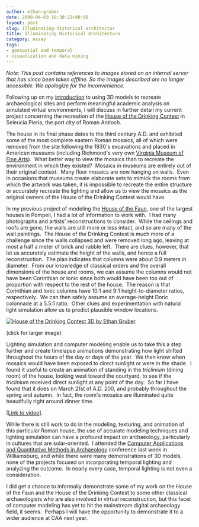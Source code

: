 ```yaml
---
author: ethan-gruber
date: 2009-04-03 16:30:22+00:00
layout: post
slug: illuminating-historical-architectur
title: Illuminating Historical Architecture
category: essay
tags:
- geospatial and temporal
- visualization and data mining
---
```


*Note: This post contains references to images stored on an internal server that has since been taken offline. So the images described are no longer accessible. We apologize for the inconvenience.*

Following up on my [introduction](/blog/research-applications-for-3d-models-in-art-history/) to using 3D models to recreate archaeological sites and perform meaningful academic analysis on simulated virtual environments, I will discuss in further detail my current project concerning the recreation of the [House of the Drinking Contest](http://cti.itc.virginia.edu/~jjd5t/ant-pics/10/index.htm) in Seleucia Pieria, the port city of Roman Antioch.

<!-- more -->

The house in its final phase dates to the third century A.D. and exhibited some of the most complete eastern Roman mosaics, all of which were removed from the site following the 1930's excavations and placed in American museums (including Richmond's very own [Virginia Museum of Fine Arts](http://www.vmfa.state.va.us/)).  What better way to view the mosaics than to recreate the environment in which they existed?  Mosaics in museums are entirely out of their original context.  Many floor mosaics are now hanging on walls.  Even in occasions that museums create elaborate sets to mimick the rooms from which the artwork was taken, it is impossible to recreate the entire structure or accurately recreate the lighting and allow us to view the mosaics as the original owners of the House of the Drinking Contest would have.

In my previous project of modeling the [House of the Faun](http://en.wikipedia.org/wiki/House_of_the_Faun), one of the largest houses in Pompeii, I had a lot of information to work with.  I had many photographs and artists' reconstructions to consider.  While the ceilings and roofs are gone, the walls are still more or less intact, and so are many of the wall paintings.  The House of the Drinking Contest is much more of a challenge since the walls collapsed and were removed long ago, leaving at most a half a meter of brick and rubble left.  There are clues, however, that let us accurately estimate the height of the walls, and hence a full reconstruction.  The plan indicates that columns were about 0.9 meters in diameter.  From our knowledge of classical orders and the overall dimensions of the house and rooms, we can assume the columns would not have been Corinthian or Ionic since both would have been too out of proportion with respect to the rest of the house.  The reason is that Corinthian and Ionic columns have 10:1 and 9:1 height-to-diameter ratios, respectively.  We can then safely assume an average-height Doric colonnade at a 5.5:1 ratio.  Other clues and experimentation with natural light simulation allow us to predict plausible window locations.

[![House of the Drinking Contest 3D by Ethan Gruber](http://people.virginia.edu/~ewg4x/house_of_the_drinking_contest_thumb.jpg)](http://people.virginia.edu/~ewg4x/house_of_the_drinking_contest.jpg)

(click for larger image)

Lighting simulation and computer modeling enable us to take this a step further and create timelapse animations demonstrating how light shifted throughout the hours of the day or days of the year.  We then know when mosaics would have been exposed to direct sunlight or were in the shade.  I found it useful to create an animation of standing in the _triclinium_ (dining room) of the house, looking west toward the courtyard, to see if the _triclinium_ received direct sunlight at any point of the day.  So far I have found that it does on March 21st of A.D. 200, and probably throughout the spring and autumn.  In fact, the room's mosaics are illuminated quite beautifully right around dinner time.

[[Link to video]](http://people.virginia.edu/~ewg4x/hotdc/caa-hdc-medium.mov).

While there is still work to do in the modeling, texturing, and animation of this particular Roman house, the use of accurate modeling techniques and lighting simulation can have a profound impact on archaeology, particularly in cultures that are solar-oriented.  I attended the [Computer Applications and Quantitative Methods in Archaeology](http://caa2009.org) conference last week in Williamsburg, and while there were many demonstrations of 3D models, none of the projects focused on incorporating temporal lighting and analyzing the outcome.  In nearly every case, temporal lighting is not even a consideration.

I did get a chance to informally demonstrate some of my work on the House of the Faun and the House of the Drinking Contest to some other classical archaeologists who are also involved in virtual reconstruction, but this facet of computer modeling has yet to hit the mainstream digital archaeology field, it seems.  Perhaps I will have the opportunity to demonstrate it to a wider audience at CAA next year.
